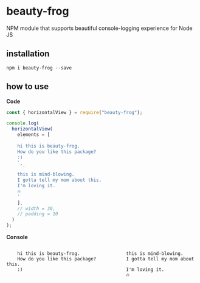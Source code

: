 # beauty-frog
NPM module that supports beautiful console-logging experience for Node JS

## installation
`npm i beauty-frog --save`

## how to use

**Code**
```javascript
const { horizontalView } = require("beauty-frog");

console.log(
  horizontalView(
    elements = [
      `
    hi this is beauty-frog.
    How do you like this package?
    :)
    `,
      `
    this is mind-blowing.
    I gotta tell my mom about this.
    I'm loving it.
    🔥
    `
    ],
    // width = 30,
    // padding = 10
  )
);
```

**Console**
```
                                                                                
    hi this is beauty-frog.                 this is mind-blowing.               
    How do you like this package?           I gotta tell my mom about this.     
    :)                                      I'm loving it.                      
                                            🔥                                  
                                                                                
```